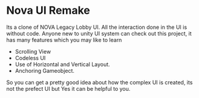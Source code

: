 # Nova UI Remake
Its a clone of NOVA Legacy Lobby UI. All the interaction done in the UI is without code.
Anyone new to unity UI system can check out this project, it has many features which you may like to learn
- Scrolling View
- Codeless UI
- Use of Horizontal and Vertical Layout.
- Anchoring Gameobject.

So you can get a pretty good idea about how the complex UI is created, its not the prefect UI but Yes it can be helpful to you.
